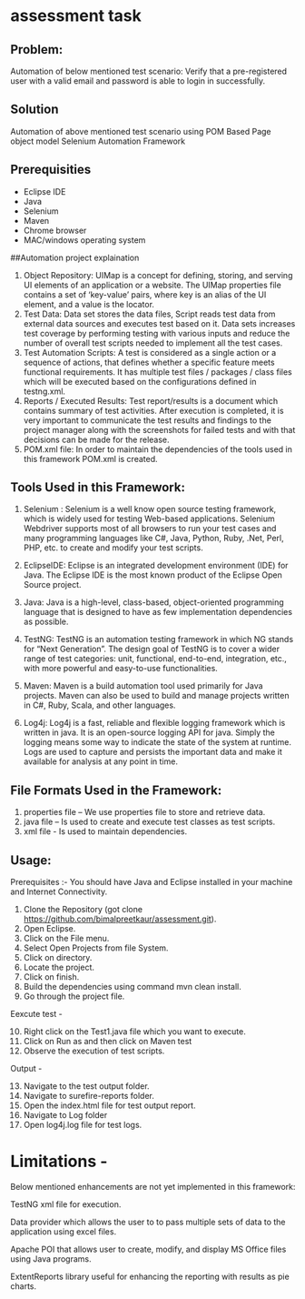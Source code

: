 # assessment task

## Problem:

Automation of below mentioned test scenario:
Verify that a pre-registered user with a valid email and password is able to login in successfully.

## Solution

Automation of above mentioned test scenario using POM Based Page object model Selenium Automation Framework

## Prerequisities

- Eclipse IDE
- Java
- Selenium
- Maven
- Chrome browser
- MAC/windows operating system

##Automation project explaination
1. Object Repository:
UIMap is a concept for defining, storing, and serving UI elements of an application or a website. The UIMap properties file contains a set of ‘key-value’ pairs, where key is an alias of the UI element, and a value is the locator.
2. Test Data:
Data set stores the data files, Script reads test data from external data sources and executes test based on it. Data sets increases test coverage by performing testing with various inputs and reduce the number of overall test scripts needed to implement all the test cases.
3. Test Automation Scripts:
A test is considered as a single action or a sequence of actions, that defines whether a specific feature meets functional requirements. It has multiple test files / packages / class files which will be executed based on the configurations defined in testng.xml.
4. Reports / Executed Results:
Test report/results is a document which contains summary of test activities. After execution is completed, it is very important to communicate the test results and findings to the project manager along with the screenshots for failed tests and with that decisions can be made for the release.
6. POM.xml file: In order to maintain the dependencies of the tools used in this framework POM.xml is created.


## Tools Used in this Framework:

1. Selenium :
Selenium is a well know open source testing framework, which is widely used for testing Web-based applications. Selenium Webdriver supports most of all browsers to run your test cases and many programming languages like C#, Java, Python, Ruby, .Net, Perl, PHP, etc. to create and modify your test scripts.

2. EclipseIDE:
Eclipse is an integrated development environment (IDE) for Java. The Eclipse IDE is the most known product of the Eclipse Open Source project.

3. Java:
Java is a high-level, class-based, object-oriented programming language that is designed to have as few implementation dependencies as possible. 

4. TestNG:
TestNG is an automation testing framework in which NG stands for “Next Generation”. The design goal of TestNG is to cover a wider range of test categories: unit, functional, end-to-end, integration, etc., with more powerful and easy-to-use functionalities.

5. Maven:
Maven is a build automation tool used primarily for Java projects. Maven can also be used to build and manage projects written in C#, Ruby, Scala, and other languages. 

6. Log4j:
Log4j is a fast, reliable and flexible logging framework which is written in java. It is an open-source logging API for java. Simply the logging means some way to indicate the state of the system at runtime. Logs are used to capture and persists the important data and make it available for analysis at any point in time.

## File Formats Used in the Framework:
1. properties file – We use properties file to store and retrieve data.
2. java file – Is used to create and execute test classes as test scripts.
3. xml file - Is used to maintain dependencies.

## Usage:

Prerequisites :-
You should have Java and Eclipse installed in your machine and Internet Connectivity.

1. Clone the Repository (got clone https://github.com/bimalpreetkaur/assessment.git).
2. Open Eclipse.
3. Click on the File menu.
4. Select Open Projects from file System.
5. Click on directory.
6. Locate the project.
7. Click on finish.
8. Build the dependencies using command mvn clean install.
9. Go through the project file.

Eexcute test - 

10. Right click on the Test1.java file which you want to execute.
11. Click on Run as and then click on Maven test
12. Observe the execution of test scripts.

Output - 

13. Navigate to the test output folder.
14. Navigate to surefire-reports folder.
15. Open the index.html file for test output report.
16. Navigate to Log folder
17. Open log4j.log file for test logs.
   
 
# Limitations -

Below mentioned enhancements are not yet implemented in this framework:

TestNG xml file for execution.

Data provider which allows the user to to pass multiple sets of data to the application using excel files.

Apache POI that allows user to create, modify, and display MS Office files using Java programs.

ExtentReports library useful for enhancing the reporting with results as pie charts.

 
       
  
